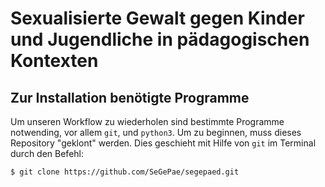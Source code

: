 # Sexualisierte Gewalt gegen Kinder und Jugendliche in pädagogischen Kontexten

## Zur Installation benötigte Programme

Um unseren Workflow zu wiederholen sind bestimmte Programme notwending, vor allem `git`, und `python3`. 
Um zu beginnen, muss dieses Repository "geklont" werden. Dies geschieht mit Hilfe von `git` im Terminal durch den Befehl:

```shell
$ git clone https://github.com/SeGePae/segepaed.git
```

